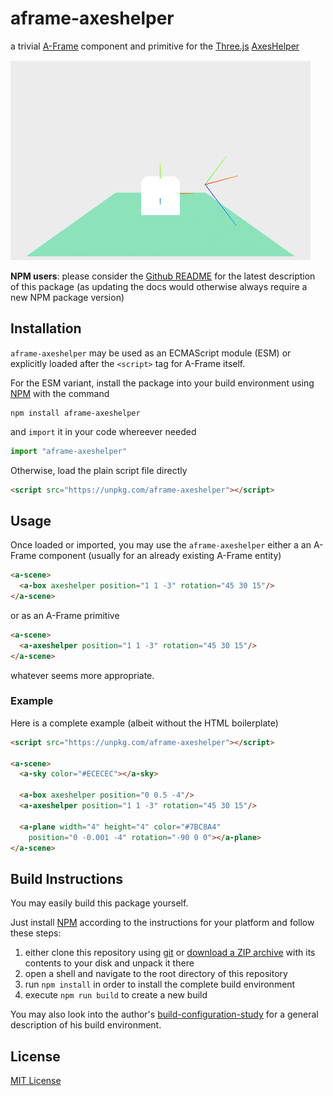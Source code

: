 # aframe-axeshelper #

a trivial [A-Frame](https://aframe.io/) component and primitive for the [Three.js](https://threejs.org/) [AxesHelper](https://threejs.org/docs/#api/en/helpers/AxesHelper)

![Example Screenshot](./screenshot.png)

**NPM users**: please consider the [Github README](https://github.com/rozek/aframe-axeshelper/blob/main/README.md) for the latest description of this package (as updating the docs would otherwise always require a new NPM package version)

## Installation ##

`aframe-axeshelper` may be used as an ECMAScript module (ESM) or explicitly loaded after the `<script>` tag for A-Frame itself.

For the ESM variant, install the package into your build environment using [NPM](https://docs.npmjs.com/) with the command

```
npm install aframe-axeshelper
```

and `import` it in your code whereever needed

```javascript
import "aframe-axeshelper"
```

Otherwise, load the plain script file directly

```html
<script src="https://unpkg.com/aframe-axeshelper"></script>
```

## Usage ##

Once loaded or imported, you may use the `aframe-axeshelper` either a an A-Frame component (usually for an already existing A-Frame entity)

```html
<a-scene>
  <a-box axeshelper position="1 1 -3" rotation="45 30 15"/>
</a-scene>
```

or as an A-Frame primitive

```html
<a-scene>
  <a-axeshelper position="1 1 -3" rotation="45 30 15"/>
</a-scene>
```

whatever seems more appropriate.

### Example ###

Here is a complete example (albeit without the HTML boilerplate)

```html
<script src="https://unpkg.com/aframe-axeshelper"></script>

<a-scene>
  <a-sky color="#ECECEC"></a-sky>

  <a-box axeshelper position="0 0.5 -4"/>
  <a-axeshelper position="1 1 -3" rotation="45 30 15"/>

  <a-plane width="4" height="4" color="#7BC8A4"
    position="0 -0.001 -4" rotation="-90 0 0"></a-plane>
</a-scene>
```

## Build Instructions ##

You may easily build this package yourself.

Just install [NPM](https://docs.npmjs.com/) according to the instructions for your platform and follow these steps:

1. either clone this repository using [git](https://git-scm.com/) or [download a ZIP archive](https://github.com/rozek/aframe-axeshelper/archive/refs/heads/main.zip) with its contents to your disk and unpack it there 
2. open a shell and navigate to the root directory of this repository
3. run `npm install` in order to install the complete build environment
4. execute `npm run build` to create a new build

You may also look into the author's [build-configuration-study](https://github.com/rozek/build-configuration-study) for a general description of his build environment.

## License ##

[MIT License](LICENSE.md)
